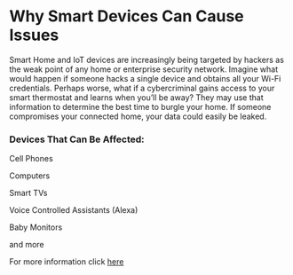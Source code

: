 # Why Smart Devices Can Cause Issues
Smart Home and IoT devices are increasingly being targeted by hackers as the weak point of any home or enterprise security network. Imagine what would happen if someone hacks a single device and obtains all your Wi-Fi credentials. Perhaps worse, what if a cybercriminal gains access to your smart thermostat and learns when you’ll be away? They may use that information to determine the best time to burgle your home. If someone compromises your connected home, your data could easily be leaked.
### Devices That Can Be Affected:
Cell Phones

Computers

Smart TVs

Voice Controlled Assistants (Alexa)

Baby Monitors

and more

For more information click [here](https://www.trendmicro.com/vinfo/fr/security/news/internet-of-things/inside-the-smart-home-iot-device-threats-and-attack-scenarios)
